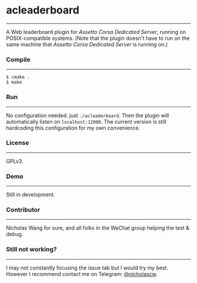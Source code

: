 # acleaderboard
-----
A Web leaderboard plugin for *Assetto Corsa Dedicated Server*, running on POSIX-compatible systems. (Note that the plugin doesn't have to run on the same machine that *Assetto Corsa Dedicated Server* is running on.)

### Compile
---
```
$ cmake .
$ make
```
### Run
---
No configuration needed. just `./acleaderboard`. Then the plugin will automatically listen on `localhost:12000`. The current version is still hardcoding this configuration for my own convenience.

### License
---
GPLv3.

### Demo
---
Still in development.

### Contributor
---
Nicholas Wang for sure, and all folks in the WeChat group helping the test & debug.

### Still not working?
---
I may not constantly focusing the issue tab but I would try my best. However I recommend contact me on Telegram: [@nicholascw](https://t.me/nicholascw).

